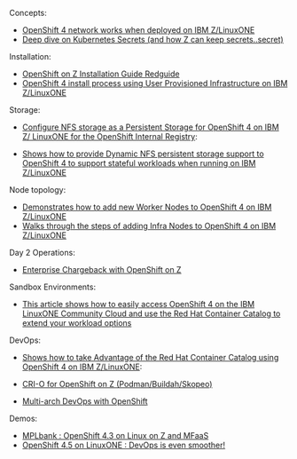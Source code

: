 Concepts:

* [OpenShift 4 network works when deployed on IBM Z/LinuxONE](https://developer.ibm.com/components/ibmz/tutorials/understanding-network-definitions-for-openshift-4-on-ibm-zand-linuxone)
* [Deep dive on Kubernetes Secrets (and how Z can keep secrets..secret)](https://ibm-clouddev-platform.bemyapp.com/#/conference/5ed95d77ca5097001b01ed1e)
  
Installation:

* [OpenShift on Z Installation Guide Redguide](https://yourlearning.ibm.com/activity/SAFARI-9780738459059)
* [OpenShift 4 install process using User Provisioned Infrastructure on IBM Z/LinuxONE](https://developer.ibm.com/tutorials/install-red-hat-openshift-on-ibmz-linuxone/)

Storage:

* [Configure NFS storage as a Persistent Storage for OpenShift 4 on IBM Z/ LinuxONE for the OpenShift Internal Registry](https://www.linkedin.com/pulse/adding-persistent-storage-your-openshift-image-registry-miranda/):

* [Shows how to provide Dynamic NFS persistent storage support to OpenShift 4 to support stateful workloads when running on IBM Z/LinuxONE](https://www.linkedin.com/pulse/persistent-storage-part-ii-dynamic-nfs-provisioning-43-filipe-miranda/)

Node topology:

* [Demonstrates how to add new Worker Nodes to OpenShift 4 on IBM Z/LinuxONE](https://www.linkedin.com/pulse/how-add-new-worker-node-existing-openshift-4-cluster-ibm-miranda/)
* [Walks through the steps of adding Infra Nodes to OpenShift 4 on IBM Z/LinuxONE](https://www.linkedin.com/pulse/boosting-performance-using-infrastructure-nodes-your-cluster-miranda/)

Day 2 Operations:

* [Enterprise Chargeback with OpenShift on Z](https://developer.ibm.com/tutorials/enterprise-chargebacks-with-red-hat-openshift-on-ibm-z-and-linuxone/)

Sandbox Environments:

* [This article shows how to easily access OpenShift 4 on the IBM LinuxONE Community Cloud and use the Red Hat Container Catalog to extend your workload options](https://www.linkedin.com/pulse/accessing-red-hat-container-catalog-from-ibm-linuxone-filipe-miranda/)

DevOps:

* [Shows how to take Advantage of the Red Hat Container Catalog using OpenShift 4 on IBM Z/LinuxONE](https://www.linkedin.com/pulse/red-hat-container-catalog-access-270-images-s390x-from-filipe-miranda/):

* [CRI-O for OpenShift on Z (Podman/Buildah/Skopeo)](https://github.ibm.com/Elton-Desouza/dev.ibm.com/tree/master/multi-arch-cri-o)
  
* [Multi-arch DevOps with OpenShift](https://github.com/THINKLab2020/multi-arch-devops)

Demos:

* [ MPLbank : OpenShift 4.3 on Linux on Z and MFaaS](https://www.ibm.com/systems/clientcenterdemonstrations/faces/dcDemoView.jsp?demoId=2892)
* [OpenShift 4.5 on LinuxONE : DevOps is even smoother!](https://www.ibm.com/it-infrastructure/services/client-experience-portal/offeringdetail.jsp?offid=2334&sourcenamekey=CATALOG_LOGICAL)